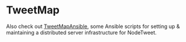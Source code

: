 # TweetMap
Also check out [TweetMapAnsible](https://github.com/scherroman/TweetMapAnsible), some Ansible scripts for setting up & maintaining a distributed server infrastructure for NodeTweet.

